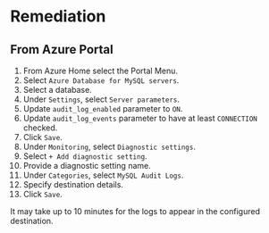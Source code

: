 # Remediation

## From Azure Portal

1. From Azure Home select the Portal Menu.
2. Select `Azure Database for MySQL servers`.
3. Select a database.
4. Under `Settings`, select `Server parameters`.
5. Update `audit_log_enabled` parameter to `ON`.
6. Update `audit_log_events` parameter to have at least `CONNECTION` checked.
7. Click `Save`.
8. Under `Monitoring`, select `Diagnostic settings`.
9. Select `+ Add diagnostic setting`.
10. Provide a diagnostic setting name.
11. Under `Categories`, select `MySQL Audit Logs`.
12. Specify destination details.
13. Click `Save`.

It may take up to 10 minutes for the logs to appear in the configured destination.
